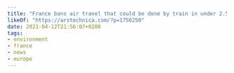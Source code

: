 ```yaml
---
title: "France bans air travel that could be done by train in under 2.5 hours"
likeOf: "https://arstechnica.com/?p=1756250"
date: 2021-04-12T21:56:07+0200
tags:
- environment
- france
- news
- europe
---
```

